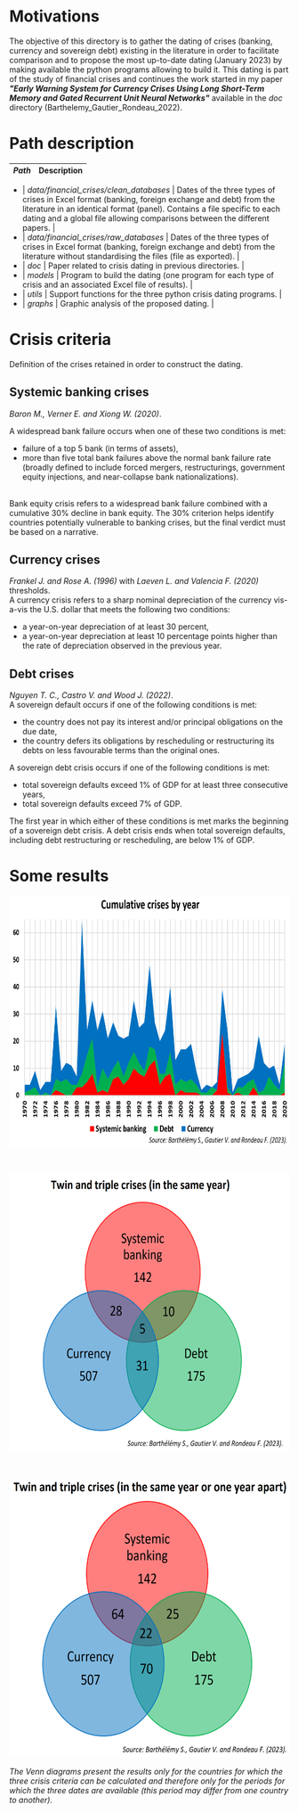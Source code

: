 # Motivations

The objective of this directory is to gather the dating of crises (banking, currency and sovereign debt) existing in the literature in order to facilitate comparison and to propose the most up-to-date dating (January 2023) by making available the python programs allowing to build it.
This dating is part of the study of financial crises and continues the work started in my paper ***"Early Warning System for Currency Crises Using Long Short-Term Memory and Gated Recurrent Unit Neural Networks"*** available in the *doc* directory (Barthelemy_Gautier_Rondeau_2022).



# Path description
| *Path* | Description |
|---|---|

- | *data/financial_crises/clean_databases* | Dates of the three types of crises in Excel format (banking, foreign exchange and debt) from the literature in an identical format (panel). Contains a file specific to each dating and a global file allowing comparisons between the different papers. | <br>
- | *data/financial_crises/raw_databases*   | Dates of the three types of crises in Excel format (banking, foreign exchange and debt) from the literature without standardising the files (file as exported).  |<br>
- | *doc*    | Paper related to crisis dating in previous directories. |<br>
- | *models* | Program to build the dating (one program for each type of crisis and an associated Excel file of results). |<br>
- | *utils*  | Support functions for the three python crisis dating programs. |<br>
- | *graphs* | Graphic analysis of the proposed dating. |<br>



# Crisis criteria
Definition of the crises retained in order to construct the dating.
<br>
## Systemic banking crises
*Baron M., Verner E. and Xiong W. (2020)*.

A widespread bank failure occurs when one of these two conditions is met:
- failure of a top 5 bank (in terms of assets),
- more than five total bank failures above the normal bank failure rate (broadly defined to include forced mergers, restructurings, government equity injections, and near-collapse bank nationalizations).
<br>
Bank equity crisis refers to a widespread bank failure combined with a cumulative 30% decline in bank equity. The 30% criterion helps identify countries potentially vulnerable to banking crises, but the final verdict must be based on a narrative.


## Currency crises
*Frankel J. and Rose A. (1996)* with *Laeven L. and Valencia F. (2020)* thresholds. 
<br>
A currency crisis refers to a sharp nominal depreciation of the currency vis-a-vis the U.S. dollar that meets the following two conditions:
-	a year-on-year depreciation of at least 30 percent,
-	a year-on-year depreciation at least 10 percentage points higher than the rate of depreciation observed in the previous year.


## Debt crises
*Nguyen T. C., Castro V. and Wood J. (2022)*.
<br>
 A sovereign default occurs if one of the following conditions is met:
- the country does not pay its interest and/or principal obligations on the due date,
- the country defers its obligations by rescheduling or restructuring its debts on less favourable terms than the original ones.


A sovereign debt crisis occurs if one of the following conditions is met:
- total sovereign defaults exceed 1% of GDP for at least three consecutive years, 
- total sovereign defaults exceed 7% of GDP. 


The first year in which either of these conditions is met marks the beginning of a sovereign debt crisis. A debt crisis ends when total sovereign defaults, including debt restructuring or rescheduling, are below 1% of GDP.

# Some results
<p align="center">
  <img width="600" height="450" src="graphs/BGR_cumulative_crises.PNG">
</p>
<br>
<p align="center">
  <img width="550" height="500" src="graphs/BGR_twin_triple_same_year.PNG">
</p>
<br>
<p align="center">
  <img width="550" height="500" src="graphs/BGR_twin_triple_one_year_apart.PNG">
</p>

*The Venn diagrams present the results only for the countries for which the three crisis criteria can be calculated and therefore only for the periods for which the three dates are available (this period may differ from one country to another).*

